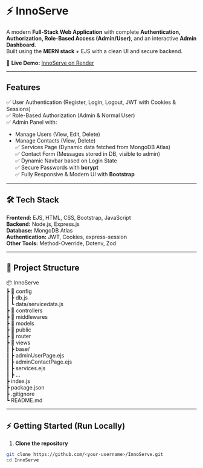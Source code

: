 # ⚡             InnoServe  

A modern **Full-Stack Web Application** with complete **Authentication, Authorization, Role-Based Access (Admin/User)**, and an interactive **Admin Dashboard**.  
Built using the **MERN stack** + EJS with a clean UI and secure backend.  

🔗 **Live Demo:** [InnoServe on Render](https://innoserve-app.onrender.com/home)  

---

##  Features  

✅ User Authentication (Register, Login, Logout, JWT with Cookies & Sessions)  
✅ Role-Based Authorization (Admin & Normal User)  
✅ Admin Panel with:  
   - Manage Users (View, Edit, Delete)  
   - Manage Contacts (View, Delete)  
✅ Services Page (Dynamic data fetched from MongoDB Atlas)  
✅ Contact Form (Messages stored in DB, visible to admin)  
✅ Dynamic Navbar based on Login State  
✅ Secure Passwords with **bcrypt**  
✅ Fully Responsive & Modern UI with **Bootstrap**  

---

## 🛠 Tech Stack  

**Frontend:** EJS, HTML, CSS, Bootstrap, JavaScript  
**Backend:** Node.js, Express.js  
**Database:** MongoDB Atlas  
**Authentication:** JWT, Cookies, express-session  
**Other Tools:** Method-Override, Dotenv, Zod  

---

## 📂 Project Structure  

📦 InnoServe  
┣ 📂 config  
┃ ┣ db.js  
┃ ┗ data/servicedata.js  
┣ 📂 controllers  
┣ 📂 middlewares  
┣ 📂 models  
┣ 📂 public  
┣ 📂 router  
┣ 📂 views  
┃ ┣ base/  
┃ ┣ adminUserPage.ejs  
┃ ┣ adminContactPage.ejs  
┃ ┣ services.ejs  
┃ ┣ ...  
┣ index.js  
┣ package.json  
┣ .gitignore  
┗ README.md  

---

## ⚡ Getting Started (Run Locally)  

1. **Clone the repository**  
```bash
git clone https://github.com/<your-username>/InnoServe.git
cd InnoServe
